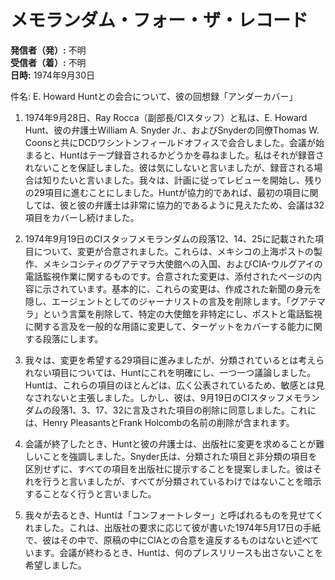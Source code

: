 # メモランダム・フォー・ザ・レコード

**発信者（発）:** 不明  
**受信者（着）:** 不明  
**日時:** 1974年9月30日  

件名: E. Howard Huntとの会合について、彼の回想録「アンダーカバー」

1. 1974年9月28日、Ray Rocca（副部長/CIスタッフ）と私は、E. Howard Hunt、彼の弁護士William A. Snyder Jr.、およびSnyderの同僚Thomas W. Coonsと共にDCDワシントンフィールドオフィスで会合しました。会議が始まると、Huntはテープ録音されるかどうかを尋ねました。私はそれが録音されないことを保証しました。彼は気にしないと言いましたが、録音される場合は知りたいと言いました。我々は、計画に従ってレビューを開始し、残りの29項目に進むことにしました。Huntが協力的であれば、最初の項目に関しては、彼と彼の弁護士は非常に協力的であるように見えたため、会議は32項目をカバーし続けました。

2. 1974年9月19日のCIスタッフメモランダムの段落12、14、25に記載された項目について、変更が合意されました。これらは、メキシコの上海ポストの製作、メキシコシティのグアテマラ大使館への入国、およびCIA-ウルグアイの電話監視作業に関するものです。合意された変更は、添付されたページの内容に示されています。基本的に、これらの変更は、作成された新聞の身元を隠し、エージェントとしてのジャーナリストの言及を削除します。「グアテマラ」という言葉を削除して、特定の大使館を非特定にし、ポストと電話監視に関する言及を一般的な用語に変更して、ターゲットをカバーする能力に関する段落にします。

3. 我々は、変更を希望する29項目に進みましたが、分類されているとは考えられない項目については、Huntにこれを明確にし、一つ一つ議論しました。Huntは、これらの項目のほとんどは、広く公表されているため、敏感とは見なされないと主張しました。しかし、彼は、9月19日のCIスタッフメモランダムの段落1、3、17、32に言及された項目の削除に同意しました。これには、Henry PleasantsとFrank Holcombの名前の削除が含まれます。

4. 会議が終了したとき、Huntと彼の弁護士は、出版社に変更を求めることが難しいことを強調しました。Snyder氏は、分類された項目と非分類の項目を区別せずに、すべての項目を出版社に提示することを提案しました。彼はそれを行うと言いましたが、すべてが分類されているわけではないことを暗示することなく行うと言いました。

5. 我々が去るとき、Huntは「コンフォートレター」と呼ばれるものを見せてくれました。これは、出版社の要求に応じて彼が書いた1974年5月17日の手紙で、彼はその中で、原稿の中にCIAとの合意を違反するものはないと述べています。会議が終わるとき、Huntは、何のプレスリリースも出さないことを希望しました。